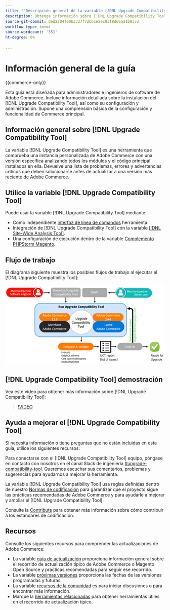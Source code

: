 ```yaml
---
title: '"Descripción general de la variable [!DNL Upgrade Compatibility Tool]"'
description: Obtenga información sobre [!DNL Upgrade Compatibility Tool] y cómo puede ayudarle con su proyecto de Adobe Commerce.
source-git-commit: ded2204fe0b3327f72bbce2ec03f8d66aa1b9353
workflow-type: tm+mt
source-wordcount: '351'
ht-degree: 0%

---
```



# Información general de la guía

{{commerce-only}}

Esta guía está diseñada para administradores e ingenieros de software de Adobe Commerce. Incluye información detallada sobre la instalación del [!DNL Upgrade Compatibility Tool], así como su configuración y administración. Supone una comprensión básica de la configuración y funcionalidad de Commerce principal.

## Información general sobre [!DNL Upgrade Compatibility Tool]

La variable [!DNL Upgrade Compatibility Tool] es una herramienta que comprueba una instancia personalizada de Adobe Commerce con una versión específica analizando todos los módulos y el código principal instalados en ella. Devuelve una lista de problemas, errores y advertencias críticos que deben solucionarse antes de actualizar a una versión más reciente de Adobe Commerce.

## Utilice la variable [!DNL Upgrade Compatibility Tool]

Puede usar la variable [!DNL Upgrade Compatibility Tool] mediante:

- Como independiente [interfaz de línea de comandos](../upgrade-compatibility-tool/run.md) herramienta.
- Integración de [!DNL Upgrade Compatibility Tool] con la variable [[!DNL Site-Wide Analysis Tool]](../upgrade-compatibility-tool/integrate-analysis-tool.md).
- Una configuración de ejecución dentro de la variable [Complemento PHPStorm Magento](../upgrade-compatibility-tool/run-configuration-phpstorm-plugin.md).

## Flujo de trabajo

El diagrama siguiente muestra los posibles flujos de trabajo al ejecutar el [!DNL Upgrade Compatibility Tool]:

![[!DNL Upgrade Compatibility Tool] Diagrama](../../assets/upgrade-guide/uct-diagram-v5.png)

## [!DNL Upgrade Compatibility Tool] demostración

Vea este vídeo para obtener más información sobre [!DNL Upgrade Compatibility Tool]:

>[!VIDEO](https://video.tv.adobe.com/v/341245?quality=12)

## Ayuda a mejorar el [!DNL Upgrade Compatibility Tool]

Si necesita información o tiene preguntas que no están incluidas en esta guía, utilice los siguientes recursos:

Para conectarse con el [!DNL Upgrade Compatibility Tool] equipo, póngase en contacto con nosotros en el canal Slack de ingeniería [#upgrade-compatibility-tool](https://magentocommeng.slack.com/archives/C019Y143U9F). Queremos escuchar sus comentarios, problemas y sugerencias para ayudarnos a mejorar la herramienta.

La variable [!DNL Upgrade Compatibility Tool] usa reglas definidas dentro de nuestro [Normas de codificación](https://devdocs.magento.com/guides/v2.4/coding-standards/bk-coding-standards.html) para garantizar que el proyecto sigue las prácticas recomendadas de Adobe Commerce y para ayudarle a mejorar y ampliar el [!DNL Upgrade Compatibility Tool].

Consulte la [Contribute](https://devdocs.magento.com/guides/v2.4/coding-standards/contributing.html) para obtener más información sobre cómo contribuir a los estándares de codificación.

## Recursos

Consulte los siguientes recursos para comprender las actualizaciones de Adobe Commerce:

- La variable [guía de actualización](https://experienceleague.adobe.com/docs/commerce-operations/upgrade-guide/overview.html) proporciona información general sobre el recorrido de actualización típico de Adobe Commerce o Magento Open Source y prácticas recomendadas para seguir ese recorrido.
- La variable [próximas versiones](https://devdocs.magento.com/release/) proporciona las fechas de las versiones programadas y futuras.
- La variable [recursos de la comunidad](https://developer.adobe.com/commerce/contributor/community/) es para iniciar discusiones o para encontrar más información.
- Marque la [herramientas relacionadas](../upgrade-compatibility-tool/related-tools.md) para obtener herramientas útiles en el recorrido de actualización típico.
